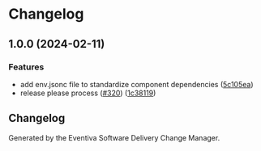 # Changelog

## 1.0.0 (2024-02-11)


### Features

* add env.jsonc file to standardize component dependencies ([5c105ea](https://github.com/Eventiva/Eventiva/commit/5c105ead87bca3a7bad8265a2053b3cad177ccd6))
* release please process ([#320](https://github.com/Eventiva/Eventiva/issues/320)) ([1c38119](https://github.com/Eventiva/Eventiva/commit/1c381194c332e6142c3ccfcda630fcea494efb4b))

## Changelog

Generated by the Eventiva Software Delivery Change Manager.
